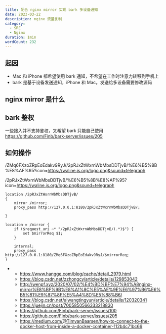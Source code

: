 ```yaml
---
title: 配合 nginx mirror 实现 bark 多设备通知
date: 2023-03-22
description: nginx 流量复制
category:
  - SRE
  - Nginx
duration: 1min
wordCount: 232
---
```


## 起因

- Mac 和 iPhone 都希望使用 bark 通知，不希望在工作时注意力转移到手机上
- bark 是基于设备发送通知，iPhone 和 Mac，发送给多设备需要修改源码

## nginx mirror 是什么

## bark 鉴权

一些接入并不支持鉴权，又希望 bark 只能自己使用 https://github.com/Finb/bark-server/issues/205

## 如何操作

/ZMq6FXzoZRpEoEdakv9RyJ//2pRJxZtWxrnWbMbsDDTjvB/%E6%B5%8B%E8%AF%95?icon=https://waline.js.org/logo.png&sound=telegraph 


/2pRJxZtWxrnWbMbsDDTjvB/%E6%B5%8B%E8%AF%95?icon=https://waline.js.org/logo.png&sound=telegraph 

```
location /2pRJxZtWxrnWbMbsDDTjvB/
{
    mirror /mirror;
    proxy_pass http://127.0.0.1:8180/2pRJxZtWxrnWbMbsDDTjvB/;
    
}

location = /mirror {
    if ($request_uri ~* "/2pRJxZtWxrnWbMbsDDTjvB/(.*)$") {
        set $mirrorReq $1;
    }
    
    internal;
    proxy_pass http://127.0.0.1:8180/ZMq6FXzoZRpEoEdakv9RyJ/$mirrorReq;
}
```
- 
  - https://www.hangge.com/blog/cache/detail_2979.html
  - https://blog.csdn.net/zzhongcy/article/details/129853042
  - http://wenpf.xyz/2020/07/02/%E4%BD%BF%E7%94%A8nginx-mirror%E8%BF%9B%E8%A1%8C%E5%AE%9E%E6%97%B6%E6%B5%81%E9%87%8F%E5%A4%8D%E5%88%B6/
  - https://blog.csdn.net/aiwangtingyun/article/details/120320341
  - https://juejin.cn/post/7005850566333218830
  - https://github.com/Finb/bark-server/issues/100
  - https://github.com/Finb/bark-server/issues/205
  - https://medium.com/@TimvanBaarsen/how-to-connect-to-the-docker-host-from-inside-a-docker-container-112b4c71bc66


